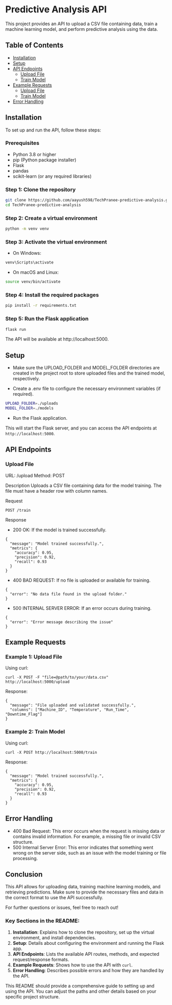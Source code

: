 # Predictive Analysis API

This project provides an API to upload a CSV file containing data, train a machine learning model, and perform predictive analysis using the data.

## Table of Contents

- [Installation](#installation)
- [Setup](#setup)
- [API Endpoints](#api-endpoints)
  - [Upload File](#upload-file)
  - [Train Model](#train-model)
- [Example Requests](#example-requests)
  - [Upload File](#upload-file)
  - [Train Model](#train-model)
- [Error Handling](#error-handling)

## Installation

To set up and run the API, follow these steps:

### Prerequisites

- Python 3.8 or higher
- pip (Python package installer)
- Flask
- pandas
- scikit-learn (or any required libraries)

### Step 1: Clone the repository

```bash
git clone https://github.com/aayush598/TechPranee-predictive-analysis.git
cd TechPranee-predictive-analysis
```

### Step 2: Create a virtual environment

```bash
python -m venv venv
```

### Step 3: Activate the virtual environment

- On Windows:

```bash
venv\Scripts\activate
```

- On macOS and Linux:

```bash
source venv/bin/activate
```

### Step 4: Install the required packages

```bash
pip install -r requirements.txt
```

### Step 5: Run the Flask application

```bash
flask run
```

The API will be available at http://localhost:5000.

## Setup

- Make sure the UPLOAD_FOLDER and MODEL_FOLDER directories are created in the project root to store uploaded files and the trained model, respectively.

- Create a .env file to configure the necessary environment variables (if required).

```bash
UPLOAD_FOLDER=./uploads
MODEL_FOLDER=./models
```

- Run the Flask application.

This will start the Flask server, and you can access the API endpoints at `http://localhost:5000`.

## API Endpoints

### Upload File

URL: /upload
Method: POST

Description
Uploads a CSV file containing data for the model training. The file must have a header row with column names.

Request

```
POST /train
```

Response

- 200 OK: If the model is trained successfully.

```
{
  "message": "Model trained successfully.",
  "metrics": {
    "accuracy": 0.95,
    "precision": 0.92,
    "recall": 0.93
  }
}
```

- 400 BAD REQUEST: If no file is uploaded or available for training.

```
{
  "error": "No data file found in the upload folder."
}
```

- 500 INTERNAL SERVER ERROR: If an error occurs during training.

```
{
  "error": "Error message describing the issue"
}
```

## Example Requests

### Example 1: Upload File

Using curl:

```
curl -X POST -F "file=@path/to/your/data.csv" http://localhost:5000/upload
```

Response:

```
{
  "message": "File uploaded and validated successfully.",
  "columns": ["Machine_ID", "Temperature", "Run_Time", "Downtime_Flag"]
}
```

### Example 2: Train Model

Using curl:

```
curl -X POST http://localhost:5000/train
```

Response:

```
{
  "message": "Model trained successfully.",
  "metrics": {
    "accuracy": 0.95,
    "precision": 0.92,
    "recall": 0.93
  }
}
```

## Error Handling

- 400 Bad Request: This error occurs when the request is missing data or contains invalid information. For example, a missing file or invalid CSV structure.
- 500 Internal Server Error: This error indicates that something went wrong on the server side, such as an issue with the model training or file processing.

## Conclusion

This API allows for uploading data, training machine learning models, and retrieving predictions. Make sure to provide the necessary files and data in the correct format to use the API successfully.

For further questions or issues, feel free to reach out!

### Key Sections in the README:

1. **Installation**: Explains how to clone the repository, set up the virtual environment, and install dependencies.
2. **Setup**: Details about configuring the environment and running the Flask app.
3. **API Endpoints**: Lists the available API routes, methods, and expected request/response formats.
4. **Example Requests**: Shows how to use the API with `curl`.
5. **Error Handling**: Describes possible errors and how they are handled by the API.

This README should provide a comprehensive guide to setting up and using the API. You can adjust the paths and other details based on your specific project structure.
